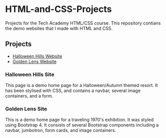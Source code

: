 # HTML-and-CSS-Projects
Projects for the Tech Academy HTML/CSS course.
This repository contians the demo websites that I made with HTML and CSS.

## Projects
- [Halloween Hills Website](https://github.com/mfluder24/HTML-and-CSS-Projects/tree/main/Project)
- [Golden Lens Website](https://github.com/mfluder24/HTML-and-CSS-Projects/tree/main/Bootstrap4%20Project)

### Halloween Hills Site
This page is a demo home page for a Halloween/Autumn themed resort. It has been stylised with CSS, and contains a navbar, several image containers, and a form.

### Golden Lens Site
This is a demo home page for a traveling 1970's exhibition. It was styled using Bootstrap 4. It consists of several Bootstrap components including a navbar, jumbotron, form cards, and image containers.
